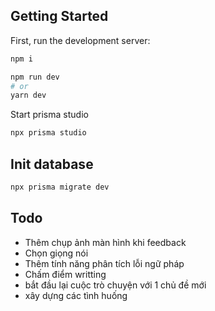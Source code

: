 ## Getting Started

First, run the development server:

```bash
npm i

npm run dev
# or
yarn dev
```

Start prisma studio
```bash
npx prisma studio
```

## Init database
```bash
npx prisma migrate dev
```

## Todo
- Thêm chụp ảnh màn hình khi feedback
- Chọn giọng nói
- Thêm tính năng phân tích lỗi ngữ pháp
- Chấm điểm writting
- bắt đầu lại cuộc trò chuyện với 1 chủ đề mới
- xây dựng các tình huống